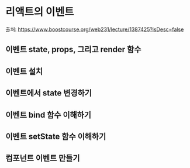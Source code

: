 # 리액트의 이벤트 

출처: https://www.boostcourse.org/web231/lecture/1387425?isDesc=false



## 이벤트 state, props, 그리고 render 함수 



## 이벤트 설치 

## 이벤트에서 state 변경하기 

## 이벤트 bind 함수 이해하기 

## 이벤트 setState 함수 이해하기 

## 컴포넌트 이벤트 만들기 
